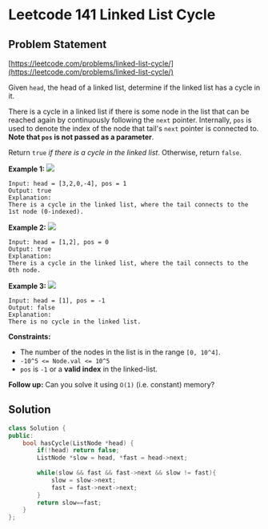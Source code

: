 # Leetcode 141 Linked List Cycle

## Problem Statement

[https://leetcode.com/problems/linked-list-cycle/](https://leetcode.com/problems/linked-list-cycle/)

Given `head`, the head of a linked list, determine if the linked list has a cycle in it.

There is a cycle in a linked list if there is some node in the list that can be reached again by continuously following the `next` pointer. Internally, `pos` is used to denote the index of the node that tail's `next` pointer is connected to. **Note that `pos` is not passed as a parameter**.

Return `true` _if there is a cycle in the linked list_. Otherwise, return `false`.

**Example 1:** ![](https://assets.leetcode.com/uploads/2018/12/07/circularlinkedlist.png)

```text
Input: head = [3,2,0,-4], pos = 1
Output: true
Explanation: 
There is a cycle in the linked list, where the tail connects to the 1st node (0-indexed).
```

**Example 2:** ![](https://assets.leetcode.com/uploads/2018/12/07/circularlinkedlist_test2.png)

```text
Input: head = [1,2], pos = 0
Output: true
Explanation: 
There is a cycle in the linked list, where the tail connects to the 0th node.
```

**Example 3:** ![](https://assets.leetcode.com/uploads/2018/12/07/circularlinkedlist_test3.png)

```text
Input: head = [1], pos = -1
Output: false
Explanation: 
There is no cycle in the linked list.
```

**Constraints:**

* The number of the nodes in the list is in the range `[0, 10^4]`.
* `-10^5 <= Node.val <= 10^5`
* `pos` is `-1` or a **valid index** in the linked-list.

**Follow up:** Can you solve it using `O(1)` \(i.e. constant\) memory?

## Solution

```cpp
class Solution {
public:
    bool hasCycle(ListNode *head) {
        if(!head) return false;
        ListNode *slow = head, *fast = head->next;
        
        while(slow && fast && fast->next && slow != fast){
            slow = slow->next;
            fast = fast->next->next;
        }
        return slow==fast;
    }
};
```

